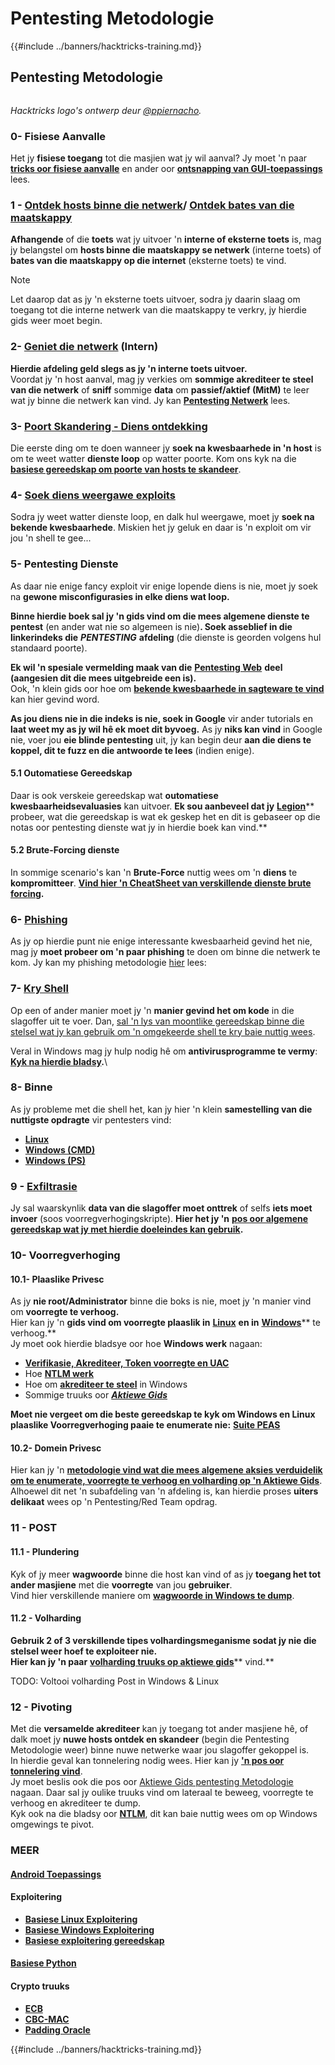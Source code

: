 # Pentesting Metodologie

{{#include ../banners/hacktricks-training.md}}


## Pentesting Metodologie

<figure><img src="../images/HACKTRICKS-logo.svg" alt=""><figcaption></figcaption></figure>

_Hacktricks logo's ontwerp deur_ [_@ppiernacho_](https://www.instagram.com/ppieranacho/)_._

### 0- Fisiese Aanvalle

Het jy **fisiese toegang** tot die masjien wat jy wil aanval? Jy moet 'n paar [**tricks oor fisiese aanvalle**](../hardware-physical-access/physical-attacks.md) en ander oor [**ontsnapping van GUI-toepassings**](../hardware-physical-access/escaping-from-gui-applications.md) lees.

### 1 - [Ontdek hosts binne die netwerk](pentesting-network/index.html#discovering-hosts)/ [Ontdek bates van die maatskappy](external-recon-methodology/)

**Afhangende** of die **toets** wat jy uitvoer 'n **interne of eksterne toets** is, mag jy belangstel om **hosts binne die maatskappy se netwerk** (interne toets) of **bates van die maatskappy op die internet** (eksterne toets) te vind.

> [!NOTE]
> Let daarop dat as jy 'n eksterne toets uitvoer, sodra jy daarin slaag om toegang tot die interne netwerk van die maatskappy te verkry, jy hierdie gids weer moet begin.

### **2-** [**Geniet die netwerk**](pentesting-network/) **(Intern)**

**Hierdie afdeling geld slegs as jy 'n interne toets uitvoer.**\
Voordat jy 'n host aanval, mag jy verkies om **sommige akrediteer te steel** **van die netwerk** of **sniff** sommige **data** om **passief/aktief (MitM)** te leer wat jy binne die netwerk kan vind. Jy kan [**Pentesting Netwerk**](pentesting-network/index.html#sniffing) lees.

### 3- [Poort Skandering - Diens ontdekking](pentesting-network/index.html#scanning-hosts)

Die eerste ding om te doen wanneer jy **soek na kwesbaarhede in 'n host** is om te weet watter **dienste loop** op watter poorte. Kom ons kyk na die [**basiese gereedskap om poorte van hosts te skandeer**](pentesting-network/index.html#scanning-hosts).

### **4-** [Soek diens weergawe exploits](../generic-hacking/search-exploits.md)

Sodra jy weet watter dienste loop, en dalk hul weergawe, moet jy **soek na bekende kwesbaarhede**. Miskien het jy geluk en daar is 'n exploit om vir jou 'n shell te gee...

### **5-** Pentesting Dienste

As daar nie enige fancy exploit vir enige lopende diens is nie, moet jy soek na **gewone misconfigurasies in elke diens wat loop.**

**Binne hierdie boek sal jy 'n gids vind om die mees algemene dienste te pentest** (en ander wat nie so algemeen is nie)**. Soek asseblief in die linkerindeks die** _**PENTESTING**_ **afdeling** (die dienste is georden volgens hul standaard poorte).

**Ek wil 'n spesiale vermelding maak van die** [**Pentesting Web**](../network-services-pentesting/pentesting-web/) **deel (aangesien dit die mees uitgebreide een is).**\
Ook, 'n klein gids oor hoe om [**bekende kwesbaarhede in sagteware te vind**](../generic-hacking/search-exploits.md) kan hier gevind word.

**As jou diens nie in die indeks is nie, soek in Google** vir ander tutorials en **laat weet my as jy wil hê ek moet dit byvoeg.** As jy **niks kan vind** in Google nie, voer jou **eie blinde pentesting** uit, jy kan begin deur **aan die diens te koppel, dit te fuzz en die antwoorde te lees** (indien enige).

#### 5.1 Outomatiese Gereedskap

Daar is ook verskeie gereedskap wat **outomatiese kwesbaarheidsevaluasies** kan uitvoer. **Ek sou aanbeveel dat jy** [**Legion**](https://github.com/carlospolop/legion)** probeer, wat die gereedskap is wat ek geskep het en dit is gebaseer op die notas oor pentesting dienste wat jy in hierdie boek kan vind.**

#### **5.2 Brute-Forcing dienste**

In sommige scenario's kan 'n **Brute-Force** nuttig wees om 'n **diens** te **kompromitteer**. [**Vind hier 'n CheatSheet van verskillende dienste brute forcing**](../generic-hacking/brute-force.md)**.**

### 6- [Phishing](phishing-methodology/)

As jy op hierdie punt nie enige interessante kwesbaarheid gevind het nie, mag jy **moet probeer om 'n paar phishing** te doen om binne die netwerk te kom. Jy kan my phishing metodologie [hier](phishing-methodology/) lees:

### **7-** [**Kry Shell**](../generic-hacking/reverse-shells/)

Op een of ander manier moet jy 'n **manier gevind het om kode** in die slagoffer uit te voer. Dan, [sal 'n lys van moontlike gereedskap binne die stelsel wat jy kan gebruik om 'n omgekeerde shell te kry baie nuttig wees](../generic-hacking/reverse-shells/).

Veral in Windows mag jy hulp nodig hê om **antivirusprogramme te vermy**: [**Kyk na hierdie bladsy**](../windows-hardening/av-bypass.md)**.**\\

### 8- Binne

As jy probleme met die shell het, kan jy hier 'n klein **samestelling van die nuttigste opdragte** vir pentesters vind:

- [**Linux**](../linux-hardening/useful-linux-commands.md)
- [**Windows (CMD)**](../windows-hardening/basic-cmd-for-pentesters.md)
- [**Windows (PS)**](../windows-hardening/basic-powershell-for-pentesters/)

### **9 -** [**Exfiltrasie**](../generic-hacking/exfiltration.md)

Jy sal waarskynlik **data van die slagoffer moet onttrek** of selfs **iets moet invoer** (soos voorregverhogingskripte). **Hier het jy 'n** [**pos oor algemene gereedskap wat jy met hierdie doeleindes kan gebruik**](../generic-hacking/exfiltration.md)**.**

### **10- Voorregverhoging**

#### **10.1- Plaaslike Privesc**

As jy **nie root/Administrator** binne die boks is nie, moet jy 'n manier vind om **voorregte te verhoog.**\
Hier kan jy 'n **gids vind om voorregte plaaslik in** [**Linux**](../linux-hardening/privilege-escalation/) **en in** [**Windows**](../windows-hardening/windows-local-privilege-escalation/)** te verhoog.**\
Jy moet ook hierdie bladsye oor hoe **Windows werk** nagaan:

- [**Verifikasie, Akrediteer, Token voorregte en UAC**](../windows-hardening/authentication-credentials-uac-and-efs/)
- Hoe [**NTLM werk**](../windows-hardening/ntlm/)
- Hoe om [**akrediteer te steel**](https://github.com/carlospolop/hacktricks/blob/master/generic-methodologies-and-resources/broken-reference/README.md) in Windows
- Sommige truuks oor [_**Aktiewe Gids**_](../windows-hardening/active-directory-methodology/)

**Moet nie vergeet om die beste gereedskap te kyk om Windows en Linux plaaslike Voorregverhoging paaie te enumerate nie:** [**Suite PEAS**](https://github.com/carlospolop/privilege-escalation-awesome-scripts-suite)

#### **10.2- Domein Privesc**

Hier kan jy 'n [**metodologie vind wat die mees algemene aksies verduidelik om te enumerate, voorregte te verhoog en volharding op 'n Aktiewe Gids**](../windows-hardening/active-directory-methodology/). Alhoewel dit net 'n subafdeling van 'n afdeling is, kan hierdie proses **uiters delikaat** wees op 'n Pentesting/Red Team opdrag.

### 11 - POST

#### **11**.1 - Plundering

Kyk of jy meer **wagwoorde** binne die host kan vind of as jy **toegang het tot ander masjiene** met die **voorregte** van jou **gebruiker**.\
Vind hier verskillende maniere om [**wagwoorde in Windows te dump**](https://github.com/carlospolop/hacktricks/blob/master/generic-methodologies-and-resources/broken-reference/README.md).

#### 11.2 - Volharding

**Gebruik 2 of 3 verskillende tipes volhardingsmeganisme sodat jy nie die stelsel weer hoef te exploiteer nie.**\
**Hier kan jy 'n paar** [**volharding truuks op aktiewe gids**](../windows-hardening/active-directory-methodology/index.html#persistence)** vind.**

TODO: Voltooi volharding Post in Windows & Linux

### 12 - Pivoting

Met die **versamelde akrediteer** kan jy toegang tot ander masjiene hê, of dalk moet jy **nuwe hosts ontdek en skandeer** (begin die Pentesting Metodologie weer) binne nuwe netwerke waar jou slagoffer gekoppel is.\
In hierdie geval kan tonnelering nodig wees. Hier kan jy [**'n pos oor tonnelering vind**](../generic-hacking/tunneling-and-port-forwarding.md).\
Jy moet beslis ook die pos oor [Aktiewe Gids pentesting Metodologie](../windows-hardening/active-directory-methodology/) nagaan. Daar sal jy oulike truuks vind om lateraal te beweeg, voorregte te verhoog en akrediteer te dump.\
Kyk ook na die bladsy oor [**NTLM**](../windows-hardening/ntlm/), dit kan baie nuttig wees om op Windows omgewings te pivot.

### MEER

#### [Android Toepassings](../mobile-pentesting/android-app-pentesting/)

#### **Exploitering**

- [**Basiese Linux Exploitering**](broken-reference/)
- [**Basiese Windows Exploitering**](../binary-exploitation/windows-exploiting-basic-guide-oscp-lvl.md)
- [**Basiese exploitering gereedskap**](../binary-exploitation/basic-stack-binary-exploitation-methodology/tools/)

#### [**Basiese Python**](python/)

#### **Crypto truuks**

- [**ECB**](../crypto-and-stego/electronic-code-book-ecb.md)
- [**CBC-MAC**](../crypto-and-stego/cipher-block-chaining-cbc-mac-priv.md)
- [**Padding Oracle**](../crypto-and-stego/padding-oracle-priv.md)


{{#include ../banners/hacktricks-training.md}}
